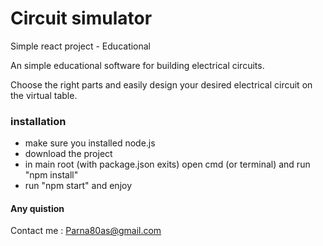 # Circuit simulator 

Simple react project - Educational

An simple educational software for building electrical circuits.

Choose the right parts and easily design your desired electrical circuit on the virtual table.

### installation 
- make sure you installed node.js
- download the project
- in main root (with package.json exits) open cmd (or terminal) and run "npm install"
- run "npm start" and enjoy


#### Any quistion 
Contact me : Parna80as@gmail.com
